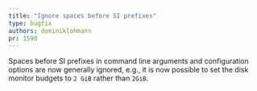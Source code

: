 ```yaml
---
title: "Ignore spaces before SI prefixes"
type: bugfix
authors: dominiklohmann
pr: 1590
---
```


Spaces before SI prefixes in command line arguments and configuration options
are now generally ignored, e.g., it is now possible to set the disk monitor
budgets to `2 GiB` rather than `2GiB`.
